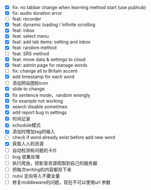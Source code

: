 * [X] fix: no tabbar change when learning method start (use pubhub)
* [X] fix: audio duration error
* [ ] feat: recorder
* [X] feat: dynamic loading / Infinite scrolling
* [X] feat: inbox
* [X] feat: select menu
* [X] feat: add tab items: setting  and inbox
* [X] feat: random method
* [ ] feat: SRS method
* [X] feat: move data & settings to cloud
* [X] feat: admin page for manage words
* [ ] fix: change all to Britain accent
* [X] add timestamp for each word
* [ ] 添加网站图标icon
* [X] slide to change
* [X] fix sentence mode，random wrongly
* [X] fix example not working
* [X] search disable sometimes
* [X] add report bug in settings
* [X] 时间记录
* [X] schudule模式
* [X] 添加时增加tag的输入
* [ ] check if word already exist before add new word
* [X] 获取人人的资源
* [ ] 自动检测有问题的卡片
* [ ] bug 收集处理
* [ ] 执行爬虫，把影音资源爬取到自己的服务器
* [ ] 把每次writing的内容都存下来
* [ ] nutui 定向导入不要全量
* [ ] 修复middleware的问题，现在不可以使用url 参数
